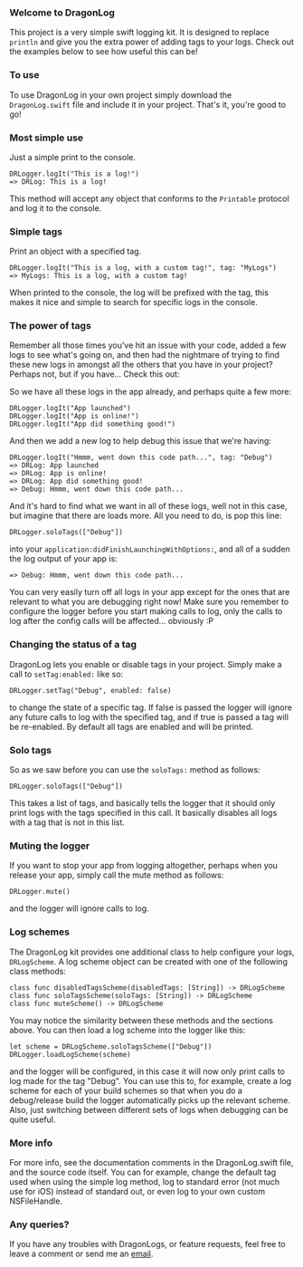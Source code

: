 ### Welcome to DragonLog
This project is a very simple swift logging kit. It is designed to replace `println` and give you the extra power of adding tags to your logs. Check out the examples below to see how useful this can be!

### To use
To use DragonLog in your own project simply download the `DragonLog.swift` file and include it in your project. That's it, you're good to go!

### Most simple use
Just a simple print to the console.

    DRLogger.logIt("This is a log!")
    => DRLog: This is a log!

This method will accept any object that conforms to the `Printable` protocol and log it to the console.

### Simple tags
Print an object with a specified tag.

    DRLogger.logIt("This is a log, with a custom tag!", tag: "MyLogs")
    => MyLogs: This is a log, with a custom tag!

When printed to the console, the log will be prefixed with the tag, this makes it nice and simple to search for specific logs in the console.

### The power of tags
Remember all those times you've hit an issue with your code, added a few logs to see what's going on, and then had the nightmare of trying to find these new logs in amongst all the others that you have in your project? Perhaps not, but if you have... Check this out:

So we have all these logs in the app already, and perhaps quite a few more:

    DRLogger.logIt("App launched")
    DRLogger.logIt("App is online!")
    DRLogger.logIt("App did something good!")

And then we add a new log to help debug this issue that we're having:

    DRLogger.logIt("Hmmm, went down this code path...", tag: "Debug")
    => DRLog: App launched
    => DRLog: App is online!
    => DRLog: App did something good!
    => Debug: Hmmm, went down this code path...

And it's hard to find what we want in all of these logs, well not in this case, but imagine that there are loads more. All you need to do, is pop this line:

    DRLogger.soloTags(["Debug"])

into your `application:didFinishLaunchingWithOptions:`, and all of a sudden the log output of your app is:

    => Debug: Hmmm, went down this code path...

You can very easily turn off all logs in your app except for the ones that are relevant to what you are debugging right now! Make sure you remember to configure the logger before you start making calls to log, only the calls to log after the config calls will be affected... obviously :P

### Changing the status of a tag
DragonLog lets you enable or disable tags in your project. Simply make a call to `setTag:enabled:` like so:

    DRLogger.setTag("Debug", enabled: false)

to change the state of a specific tag. If false is passed the logger will ignore any future calls to log with the specified tag, and if true is passed a tag will be re-enabled. By default all tags are enabled and will be printed.

### Solo tags

So as we saw before you can use the `soloTags:` method as follows:

    DRLogger.soloTags(["Debug"])

This takes a list of tags, and basically tells the logger that it should only print logs with the tags specified in this call. It basically disables all logs with a tag that is not in this list.

### Muting the logger
If you want to stop your app from logging altogether, perhaps when you release your app, simply call the mute method as follows:

    DRLogger.mute()

and the logger will ignore calls to log.

### Log schemes
The DragonLog kit provides one additional class to help configure your logs, `DRLogScheme`. A log scheme object can be created with one of the following class methods:

    class func disabledTagsScheme(disabledTags: [String]) -> DRLogScheme
    class func soloTagsScheme(soloTags: [String]) -> DRLogScheme
    class func muteScheme() -> DRLogScheme

You may notice the similarity between these methods and the sections above. You can then load a log scheme into the logger like this:

    let scheme = DRLogScheme.soloTagsScheme(["Debug"])
    DRLogger.loadLogScheme(scheme)

and the logger will be configured, in this case it will now only print calls to log made for the tag "Debug". You can use this to, for example, create a log scheme for each of your build schemes so that when you do a debug/release build the logger automatically picks up the relevant scheme. Also, just switching between different sets of logs when debugging can be quite useful.

### More info
For more info, see the documentation comments in the DragonLog.swift file, and the source code itself. You can for example, change the default tag used when using the simple log method, log to standard error (not much use for iOS) instead of standard out, or even log to your own custom NSFileHandle.

### Any queries?
If you have any troubles with DragonLogs, or feature requests, feel free to leave a comment or send me an [email](mailto:george+dragonlogs@thegreenfamily.net).
